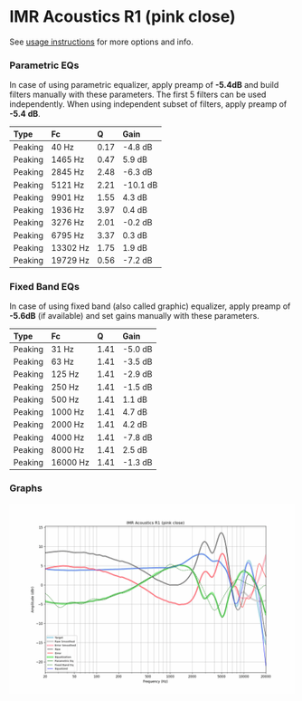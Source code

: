 # IMR Acoustics R1 (pink close)
See [usage instructions](https://github.com/jaakkopasanen/AutoEq#usage) for more options and info.

### Parametric EQs
In case of using parametric equalizer, apply preamp of **-5.4dB** and build filters manually
with these parameters. The first 5 filters can be used independently.
When using independent subset of filters, apply preamp of **-5.4 dB**.

| Type    | Fc       |    Q | Gain     |
|:--------|:---------|:-----|:---------|
| Peaking | 40 Hz    | 0.17 | -4.8 dB  |
| Peaking | 1465 Hz  | 0.47 | 5.9 dB   |
| Peaking | 2845 Hz  | 2.48 | -6.3 dB  |
| Peaking | 5121 Hz  | 2.21 | -10.1 dB |
| Peaking | 9901 Hz  | 1.55 | 4.3 dB   |
| Peaking | 1936 Hz  | 3.97 | 0.4 dB   |
| Peaking | 3276 Hz  | 2.01 | -0.2 dB  |
| Peaking | 6795 Hz  | 3.37 | 0.3 dB   |
| Peaking | 13302 Hz | 1.75 | 1.9 dB   |
| Peaking | 19729 Hz | 0.56 | -7.2 dB  |

### Fixed Band EQs
In case of using fixed band (also called graphic) equalizer, apply preamp of **-5.6dB**
(if available) and set gains manually with these parameters.

| Type    | Fc       |    Q | Gain    |
|:--------|:---------|:-----|:--------|
| Peaking | 31 Hz    | 1.41 | -5.0 dB |
| Peaking | 63 Hz    | 1.41 | -3.5 dB |
| Peaking | 125 Hz   | 1.41 | -2.9 dB |
| Peaking | 250 Hz   | 1.41 | -1.5 dB |
| Peaking | 500 Hz   | 1.41 | 1.1 dB  |
| Peaking | 1000 Hz  | 1.41 | 4.7 dB  |
| Peaking | 2000 Hz  | 1.41 | 4.2 dB  |
| Peaking | 4000 Hz  | 1.41 | -7.8 dB |
| Peaking | 8000 Hz  | 1.41 | 2.5 dB  |
| Peaking | 16000 Hz | 1.41 | -1.3 dB |

### Graphs
![](./IMR%20Acoustics%20R1%20(pink%20close).png)